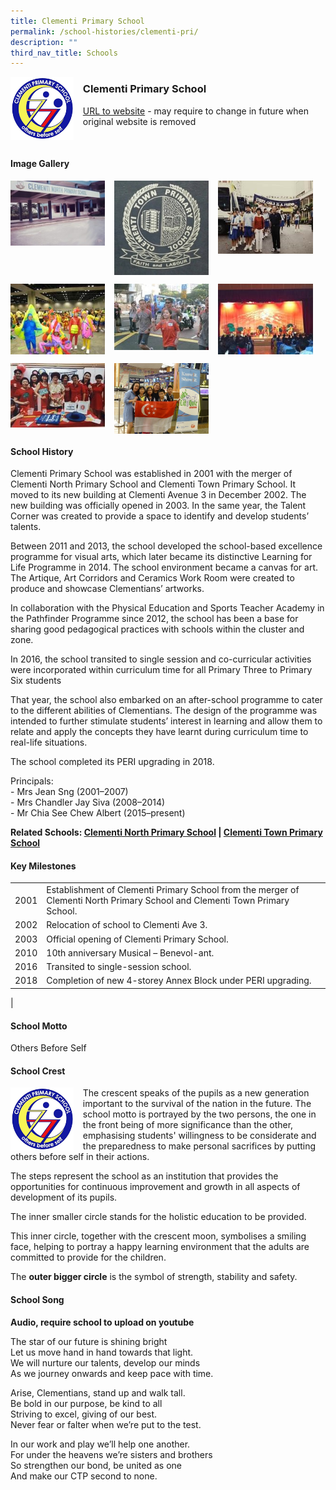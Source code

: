 ```yaml
---
title: Clementi Primary School
permalink: /school-histories/clementi-pri/
description: ""
third_nav_title: Schools
---
```

<img src="/images/clementipri1.png" style="width:20%;margin-right:15px;" align = "left">

### **Clementi Primary School**
[URL to website](https://clementipri.moe.edu.sg/) - may require to change in future when original website is removed

<br clear="left">

#### **Image Gallery**

<p><a href="/images/clementipri2.jpg">  
<img src="/images/clementipri2.jpg" style="width:30%;margin-right:15px;" align = "left">
</a></p>

<p><a href="/images/clementipri3.jpg">  
<img src="/images/clementipri3.jpg" style="width:30%;margin-right:15px;" align = "left">
</a></p>

<p><a href="/images/clementipri4.jpg">  
<img src="/images/clementipri4.jpg" style="width:30%;margin-right:15px;" align = "left">
</a></p>

<br clear="left">

<p><a href="/images/clementipri5.jpg">  
<img src="/images/clementipri5.jpg" style="width:30%;margin-right:15px;" align = "left">
</a></p>

<p><a href="/images/clementipri6.jpg">  
<img src="/images/clementipri6.jpg" style="width:30%;margin-right:15px;" align = "left">
</a></p>

<p><a href="/images/clementipri7.jpg">  
<img src="/images/clementipri7.jpg" style="width:30%;margin-right:15px;" align = "left">
</a></p>

<br clear="left">

<p><a href="/images/clementipri8.jpg">  
<img src="/images/clementipri8.jpg" style="width:30%;margin-right:15px;" align = "left">
</a></p>

<p><a href="/images/clementipri9.jpg">  
<img src="/images/clementipri9.jpg" style="width:30%;margin-right:15px;" align = "left">
</a></p>

<br clear="left">

#### **School History**
Clementi Primary School was established in 2001 with the merger of Clementi North Primary School and Clementi Town Primary School. It moved to its new building at Clementi Avenue 3 in December 2002. The new building was officially opened in 2003. In the same year, the Talent Corner was created to provide a space to identify and develop students’ talents.

Between 2011 and 2013, the school developed the school-based excellence programme for visual arts, which later became its distinctive Learning for Life Programme in 2014. The school environment became a canvas for art. The Artique, Art Corridors and Ceramics Work Room were created to produce and showcase Clementians’ artworks.

In collaboration with the Physical Education and Sports Teacher Academy in the Pathfinder Programme since 2012, the school has been a base for sharing good pedagogical practices with schools within the cluster and zone.

In 2016, the school transited to single session and co-curricular activities were incorporated within curriculum time for all Primary Three to Primary Six students

That year, the school also embarked on an after-school programme to cater to the different abilities of Clementians. The design of the programme was intended to further stimulate students’ interest in learning and allow them to relate and apply the concepts they have learnt during curriculum time to real-life situations. 

The school completed its PERI upgrading in 2018.

Principals:<br>
\- Mrs Jean Sng (2001–2007)<br>
\- Mrs Chandler Jay Siva (2008–2014)<br>
\- Mr Chia See Chew Albert (2015–present)

**Related Schools: [Clementi North Primary School](/school-histories/clementi-north-pri/) \| [Clementi Town Primary School](/school-histories/clementi-town-pri/)**

#### **Key Milestones**

|  |  |
|:---:|---|
| 2001 | Establishment of Clementi Primary School from the merger of Clementi North Primary School and Clementi Town Primary School. |
| 2002 | Relocation of school to Clementi Ave 3. |
| 2003 | Official opening of Clementi Primary School. |
| 2010 | 10th anniversary Musical – Benevol-ant. |
| 2016 | Transited to single-session school. |
| 2018 | Completion of new 4-storey Annex Block under PERI upgrading. |
|

#### **School Motto**
Others Before Self

#### **School Crest**
<img src="/images/clementipri1.png" style="width:20%;margin-right:15px;" align = "left">

The crescent speaks of the pupils as a new generation important to the survival of the nation in the future.
The school motto is portrayed by the two persons, the one in the front being of more significance than the other, emphasising students' willingness to be considerate and the preparedness to make personal sacrifices by putting others before self in their actions.

The steps represent the school as an institution that provides the opportunities for continuous improvement and growth in all aspects of development of its pupils.

The inner smaller circle stands for the holistic education to be provided.

This inner circle, together with the crescent moon, symbolises a smiling face, helping to portray a happy learning environment that the adults are committed to provide for the children.

The **outer bigger circle** is the symbol of strength, stability and safety.

#### **School Song**
**Audio, require school to upload on youtube**

The star of our future is shining bright<br>
Let us move hand in hand towards that light.<br>
We will nurture our talents, develop our minds<br>
As we journey onwards and keep pace with time.

Arise, Clementians, stand up and walk tall.<br>
Be bold in our purpose, be kind to all<br>
Striving to excel, giving of our best.<br>
Never fear or falter when we’re put to the test.

In our work and play we’ll help one another.<br>
For under the heavens we’re sisters and brothers<br>
So strengthen our bond, be united as one<br>
And make our CTP second to none.